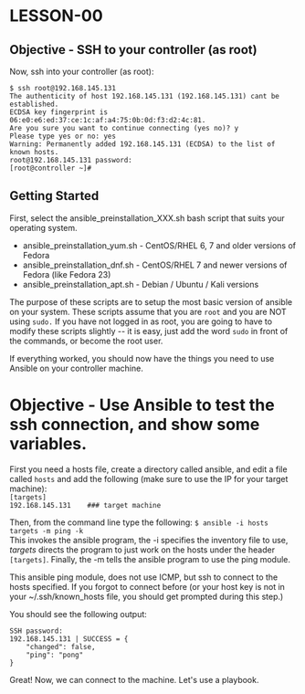 # LESSON-00
## Objective - SSH to your controller (as root)
Now, ssh into your controller (as root):  

`$ ssh root@192.168.145.131`  
`The authenticity of host 192.168.145.131 (192.168.145.131) cant be established.`    
`ECDSA key fingerprint is 06:e0:e6:ed:37:ce:1c:af:a4:75:0b:0d:f3:d2:4c:81.`    
`Are you sure you want to continue connecting (yes no)? y`    
`Please type yes or no: yes`  
`Warning: Permanently added 192.168.145.131 (ECDSA) to the list of known hosts.`  
`root@192.168.145.131 password:`  
`[root@controller ~]# `  

## Getting Started

First, select the ansible_preinstallation_XXX.sh bash script that suits your operating system. 

- ansible_preinstallation_yum.sh - CentOS/RHEL 6, 7 and older versions of Fedora
- ansible_preinstallation_dnf.sh - CentOS/RHEL 7 and newer versions of Fedora (like Fedora 23)
- ansible_preinstallation_apt.sh - Debian / Ubuntu / Kali versions

The purpose of these scripts are to setup the most basic version of ansible on your system. These scripts assume that you are `root` and you are NOT using `sudo.` If you have not logged in as root, you are going to have to modify these scripts slightly -- it is easy, just add the word `sudo` in front of the commands, or become the root user.

If everything worked, you should now have the things you need to use Ansible on your controller machine.

# Objective - Use Ansible to test the ssh connection, and show some variables.
First you need a hosts file, create a directory called ansible, and edit a file called `hosts` and add the following (make sure to use the IP for your target machine):  
`[targets]`  
`192.168.145.131 	### target machine`   

Then, from the command line type the following:
```$ ansible -i hosts targets -m ping -k```  
This invokes the ansible program, the -i specifies the inventory file to use, *targets* directs the program to just work on the hosts under the header `[targets]`. Finally, the -m tells the ansible program to use the ping module. 

This ansible ping module, does not use ICMP, but ssh to connect to the hosts specified. If you forgot to connect before (or your host key is not in your ~/.ssh/known_hosts file, you should get prompted during this step.)

You should see the following output:

```
SSH password:  
192.168.145.131 | SUCCESS = {  
   	"changed": false,   
   	"ping": "pong"  
}
```
Great! Now, we can connect to the machine. Let's use a playbook.
